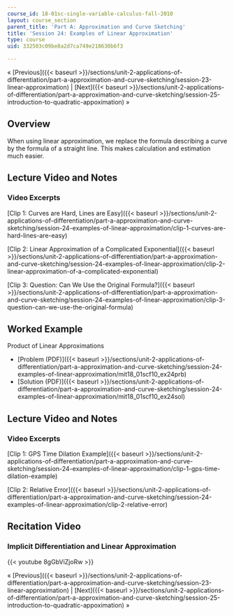 ```yaml
---
course_id: 18-01sc-single-variable-calculus-fall-2010
layout: course_section
parent_title: 'Part A: Approximation and Curve Sketching'
title: 'Session 24: Examples of Linear Approximation'
type: course
uid: 332503c09be8a2d7ca749e218630b6f3

---
```


« [Previous]({{< baseurl >}}/sections/unit-2-applications-of-differentiation/part-a-approximation-and-curve-sketching/session-23-linear-approximation) | [Next]({{< baseurl >}}/sections/unit-2-applications-of-differentiation/part-a-approximation-and-curve-sketching/session-25-introduction-to-quadratic-appoximation) »

Overview
--------

When using linear approximation, we replace the formula describing a curve by the formula of a straight line. This makes calculation and estimation much easier.

Lecture Video and Notes
-----------------------

### Video Excerpts

[Clip 1: Curves are Hard, Lines are Easy]({{< baseurl >}}/sections/unit-2-applications-of-differentiation/part-a-approximation-and-curve-sketching/session-24-examples-of-linear-approximation/clip-1-curves-are-hard-lines-are-easy)

[Clip 2: Linear Approximation of a Complicated Exponential]({{< baseurl >}}/sections/unit-2-applications-of-differentiation/part-a-approximation-and-curve-sketching/session-24-examples-of-linear-approximation/clip-2-linear-approximation-of-a-complicated-exponential)

[Clip 3: Question: Can We Use the Original Formula?]({{< baseurl >}}/sections/unit-2-applications-of-differentiation/part-a-approximation-and-curve-sketching/session-24-examples-of-linear-approximation/clip-3-question-can-we-use-the-original-formula)

Worked Example
--------------

Product of Linear Approximations

*   [Problem (PDF)]({{< baseurl >}}/sections/unit-2-applications-of-differentiation/part-a-approximation-and-curve-sketching/session-24-examples-of-linear-approximation/mit18_01scf10_ex24prb)
*   [Solution (PDF)]({{< baseurl >}}/sections/unit-2-applications-of-differentiation/part-a-approximation-and-curve-sketching/session-24-examples-of-linear-approximation/mit18_01scf10_ex24sol)

Lecture Video and Notes
-----------------------

### Video Excerpts

[Clip 1: GPS Time Dilation Example]({{< baseurl >}}/sections/unit-2-applications-of-differentiation/part-a-approximation-and-curve-sketching/session-24-examples-of-linear-approximation/clip-1-gps-time-dilation-example)

[Clip 2: Relative Error]({{< baseurl >}}/sections/unit-2-applications-of-differentiation/part-a-approximation-and-curve-sketching/session-24-examples-of-linear-approximation/clip-2-relative-error)

Recitation Video
----------------

### Implicit Differentiation and Linear Approximation

{{< youtube 8gGbViZjoRw >}}

« [Previous]({{< baseurl >}}/sections/unit-2-applications-of-differentiation/part-a-approximation-and-curve-sketching/session-23-linear-approximation) | [Next]({{< baseurl >}}/sections/unit-2-applications-of-differentiation/part-a-approximation-and-curve-sketching/session-25-introduction-to-quadratic-appoximation) »